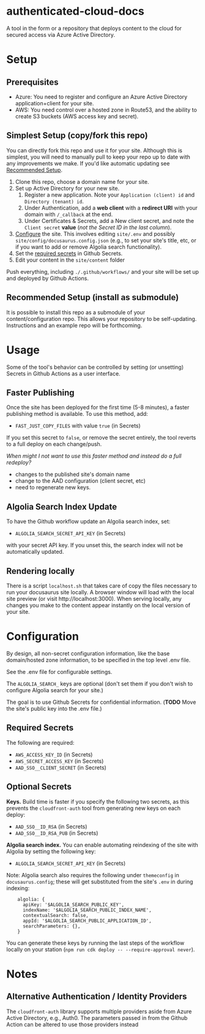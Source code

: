 # authenticated-cloud-docs
A tool in the form or a repository that deploys content to the cloud for secured access via Azure Active Directory.

# Setup

## Prerequisites

* Azure: You need to register and configure an Azure Active Directory application+client for your site.
* AWS: You need control over a hosted zone in Route53, and the ability to create S3 buckets (AWS access key and secret).

## Simplest Setup (copy/fork this repo)

You can directly fork this repo and use it for your site.  Although this is simplest, you will need to manually pull to keep your repo up to date with any improvements we make.  If you'd like automatic updating see [Recommended Setup](recommended-setup-install-as-submodule).

1. Clone this repo, choose a domain name for your site.
1. Set up Active Directory for your new site.
    1. Register a new application. Note your `Application (client) id` and `Directory (tenant) id`.
    1. Under Authentication, add a **web client** with a **redirect URI** with your domain with `/_callback` at the end.
    1. Under Certificates & Secrets, add a New client secret, and note the `Client secret` **value** (_not the Secret ID in the last column_).
1. [Configure](#configuration) the site.  This involves editing `site/.env` and possibly `site/config/docusaurus.config.json` (e.g., to set your site's title, etc, or if you want to add or remove Algolia search functionality).
1. Set the [required secrets](required-secrets) in Github Secrets.
1. Edit your content in the `site/content` folder

Push everything, including `./.github/workflows/` and your site will be set up and deployed by Github Actions.

## Recommended Setup (install as submodule)

It is possible to install this repo as a submodule of your content/configuration repo. This allows your repository to be self-updating. Instructions and an example repo will be forthcoming.

# Usage

Some of the tool's behavior can be controlled by setting (or unsetting) Secrets in Github Actions as a user interface.

## Faster Publishing

Once the site has been deployed for the first time (5-8 minutes), a faster publishing method is available. To use this method, add:

* `FAST_JUST_COPY_FILES` with value `true` (in Secrets)

If you set this secret to `false`, or remove the secret entirely, the tool reverts to a full deploy on each change/push.

_When might I not want to use this faster method and instead do a full redeploy?_
* changes to the published site's domain name
* change to the AAD configuration (client secret, etc)
* need to regenerate new keys.


## Algolia Search Index Update

To have the Github workflow update an Algolia search index, set:
* `ALGOLIA_SEARCH_SECRET_API_KEY` (in Secrets) 

with your secret API key. If you unset this, the search index will not be automatically updated.


## Rendering locally

There is a script `localhost.sh` that takes care of copy the files necessary to run your docusaurus site locally.  A browser window will load with the local site preview (or visit http://localhost:3000). When serving locally, any changes you make to the content appear instantly on the local version of your site.

# Configuration

By design, all non-secret configuration information, like the base domain/hosted zone information, to be specified in the top level .env file.  

See the .env file for configurable settings.

The `ALGOLIA_SEARCH_` keys are optional (don't set them if you don't wish to configure Algolia search for your site.)

The goal is to use Github Secrets for confidential information.  (**TODO** Move the site's public key into the .env file.)

## Required Secrets

The following are required:

* `AWS_ACCESS_KEY_ID` (in Secrets)
* `AWS_SECRET_ACCESS_KEY` (in Secrets)
* `AAD_SSO__CLIENT_SECRET` (in Secrets)

## Optional Secrets

**Keys.** Build time is faster if you specify the following two secrets, as this prevents the `cloudfront-auth` tool from generating new keys on each deploy:

* `AAD_SSO__ID_RSA`  (in Secrets)
* `AAD_SSO__ID_RSA_PUB`  (in Secrets)

**Algolia search index.** You can enable automating reindexing of the site with Algolia by setting the following key:

* `ALGOLIA_SEARCH_SECRET_API_KEY` (in Secrets)

Note: Algolia search also requires the following under `themeconfig` in `docusaurus.config`; these will get substituted from the site's `.env` in during indexing:

```
    algolia: {
      apiKey: '$ALGOLIA_SEARCH_PUBLIC_KEY',
      indexName: '$ALGOLIA_SEARCH_PUBLIC_INDEX_NAME',
      contextualSearch: false,
      appId: '$ALGOLIA_SEARCH_PUBLIC_APPLICATION_ID',
      searchParameters: {},
    }
```


You can generate these keys by running the last steps of the workflow locally on your station (`npm run cdk deploy -- --require-approval never`).

# Notes

## Alternative Authentication / Identity Providers

The `cloudfront-auth` library supports multiple providers aside from Azure Active Directory, e.g., Auth0.  The parameters passed in from the Github Action can be altered to use those providers instead

